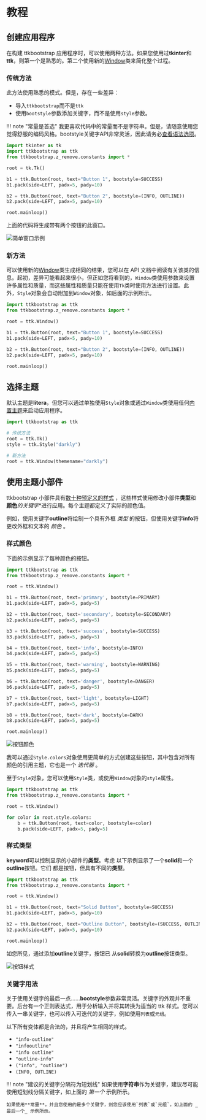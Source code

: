 # 教程

## 创建应用程序

在构建 ttkbootstrap 应用程序时，可以使用两种方法。如果您使用过**tkinter**和**ttk**，则第一个是熟悉的。第二个使用新的[Window](../api/window/window.zh.md)类来简化整个过程。

### 传统方法

此方法使用熟悉的模式。但是，存在一些差异：

- 导入`ttkbootstrap`而不是`ttk`
- 使用`bootstyle`参数添加关键字，而不是使用`style`参数。

!!! note "常量是首选"
    我更喜欢代码中的常量而不是字符串。但是，请随意使用您觉得舒服的编码风格。bootstyle关键字API非常灵活，因此请务必[查看语法选项](#keyword-usage)。

```python
import tkinter as tk
import ttkbootstrap as ttk
from ttkbootstrap.z_remove.constants import *

root = tk.Tk()

b1 = ttk.Button(root, text="Button 1", bootstyle=SUCCESS)
b1.pack(side=LEFT, padx=5, pady=10)

b2 = ttk.Button(root, text="Button 2", bootstyle=(INFO, OUTLINE))
b2.pack(side=LEFT, padx=5, pady=10)

root.mainloop()
```

上面的代码将生成带有两个按钮的此窗口。

![简单窗口示例](../assets/tutorial/simple-usage.png)

### 新方法
可以使用新的[Window](../api/window/window.zh.md)类生成相同的结果，您可以在 API 文档中阅读有关该类的信息。起初，差异可能看起来很小，但正如您将看到的，`Window`类使用参数来设置许多属性和质量，而这些属性和质量只能在使用`Tk`类时使用方法进行设置。此外，`Style`对象会自动附加到`Window`对象，如后面的示例所示。

```python
import ttkbootstrap as ttk
from ttkbootstrap.z_remove.constants import *

root = ttk.Window()

b1 = ttk.Button(root, text="Button 1", bootstyle=SUCCESS)
b1.pack(side=LEFT, padx=5, pady=10)

b2 = ttk.Button(root, text="Button 2", bootstyle=(INFO, OUTLINE))
b2.pack(side=LEFT, padx=5, pady=10)

root.mainloop()
```

## 选择主题
默认主题是**litera**，但您可以通过单独使用`Style`对象或通过`Window`类使用任何[内置主题](../themes/index.zh.md)来启动应用程序。

```python
import ttkbootstrap as ttk

# 传统方法
root = ttk.Tk()
style = ttk.Style("darkly")

# 新方法
root = ttk.Window(themename="darkly")
```

## 使用主题小部件

ttkbootstrap 小部件具有[数十种预定义的样式](../styleguide/index.zh.md) ，这些样式使用修改小部件**类型**和**颜色***的**关键字**进行应用。每个主题都定义了实际的颜色值。

例如，使用关键字**outline**将绘制一个具有外框 _类型_ 的按钮，但使用关键字**info**将更改外框和文本的 _颜色_ 。

### 样式颜色
下面的示例显示了每种颜色的按钮。

```python
import ttkbootstrap as ttk
from ttkbootstrap.z_remove.constants import *

root = ttk.Window()

b1 = ttk.Button(root, text='primary', bootstyle=PRIMARY)
b1.pack(side=LEFT, padx=5, pady=5)

b2 = ttk.Button(root, text='secondary', bootstyle=SECONDARY)
b2.pack(side=LEFT, padx=5, pady=5)

b3 = ttk.Button(root, text='success', bootstyle=SUCCESS)
b3.pack(side=LEFT, padx=5, pady=5)

b4 = ttk.Button(root, text='info', bootstyle=INFO)
b4.pack(side=LEFT, padx=5, pady=5)

b5 = ttk.Button(root, text='warning', bootstyle=WARNING)
b5.pack(side=LEFT, padx=5, pady=5)

b6 = ttk.Button(root, text='danger', bootstyle=DANGER)
b6.pack(side=LEFT, padx=5, pady=5)

b7 = ttk.Button(root, text='light', bootstyle=LIGHT)
b7.pack(side=LEFT, padx=5, pady=5)

b8 = ttk.Button(root, text='dark', bootstyle=DARK)
b8.pack(side=LEFT, padx=5, pady=5)

root.mainloop()
```

![按钮颜色](../assets/tutorial/button-colors.png)

我可以通过`Style.colors`对象使用更简单的方式创建这些按钮，其中包含对所有颜色的引用主题，它也是一个 _迭代器_ 。

至于`Style`对象，您可以使用`Style`类，或使用`Window`对象的`style`属性。

```python
import ttkbootstrap as ttk
from ttkbootstrap.z_remove.constants import *

root = ttk.Window()

for color in root.style.colors:
    b = ttk.Button(root, text=color, bootstyle=color)
    b.pack(side=LEFT, padx=5, pady=5)
```

### 样式类型

**keyword**可以控制显示的小部件的**类型**。考虑
以下示例显示了一个**solid**和一个**outline**按钮。它们
都是按钮，但具有不同的**类型**。

```python
import ttkbootstrap as ttk
from ttkbootstrap.z_remove.constants import *

root = ttk.Window()

b1 = ttk.Button(root, text="Solid Button", bootstyle=SUCCESS)
b1.pack(side=LEFT, padx=5, pady=10)

b2 = ttk.Button(root, text="Outline Button", bootstyle=(SUCCESS, OUTLINE))
b2.pack(side=LEFT, padx=5, pady=10)

root.mainloop()
```
如您所见，通过添加**outline**关键字，按钮已
从**solid**转换为**outline**按钮类型。

![按钮样式](../assets/tutorial/solid-outline-button-styles.png)

### 关键字用法

关于使用关键字的最后一点……**bootstyle**参数非常灵活。关键字的外观并不重要。后台有一个正则表达式，用于分析输入并将其转换为适当的 ttk 样式。您可以传入一串关键字，也可以传入可迭代的关键字，例如使用`列表`或`元组`。

以下所有变体都是合法的，并且将产生相同的样式。

* `"info-outline"`
* `"infooutline"`
* `"info outline"`
* `"outline-info"`
* `("info", "outline")`
* `(INFO, OUTLINE)`

!!! note "建议的关键字分隔符为短划线"
    如果使用**字符串**作为关键字，建议尽可能使用短划线分隔关键字，如上面的 _第一个_ 示例所示。

    如果使用**常量**，并且您使用的是多个关键字，则您应该使用`列表`或`元组`，如上面的 _最后一个_ 示例所示。